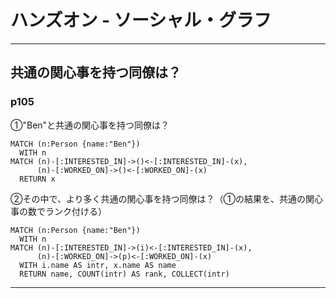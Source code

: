 # ハンズオン - ソーシャル・グラフ

---

## 共通の関心事を持つ同僚は？

### p105

①"Ben"と共通の関心事を持つ同僚は？
```
MATCH (n:Person {name:"Ben"})
  WITH n
MATCH (n)-[:INTERESTED_IN]->()<-[:INTERESTED_IN]-(x),
      (n)-[:WORKED_ON]->()<-[:WORKED_ON]-(x)
  RETURN x
```

②その中で、より多く共通の関心事を持つ同僚は？（①の結果を、共通の関心事の数でランク付ける）
```
MATCH (n:Person {name:"Ben"})
  WITH n
MATCH (n)-[:INTERESTED_IN]->(i)<-[:INTERESTED_IN]-(x),
      (n)-[:WORKED_ON]->(p)<-[:WORKED_ON]-(x)
  WITH i.name AS intr, x.name AS name
  RETURN name, COUNT(intr) AS rank, COLLECT(intr)

```

---
